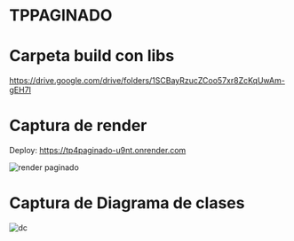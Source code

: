# TPPAGINADO

# Carpeta build con libs

https://drive.google.com/drive/folders/1SCBayRzucZCoo57xr8ZcKqUwAm-gEH7I


# Captura de render
Deploy: https://tp4paginado-u9nt.onrender.com


![render paginado](https://github.com/AgusBehncke/tp4paginado/assets/142950188/9b06d17b-834d-4d7b-8d64-dfc231ef0734)


# Captura de Diagrama de clases

![dc](https://github.com/AgusBehncke/tp4/assets/142950188/bf525b85-6783-4067-8c67-bd34a4dd78b7)
